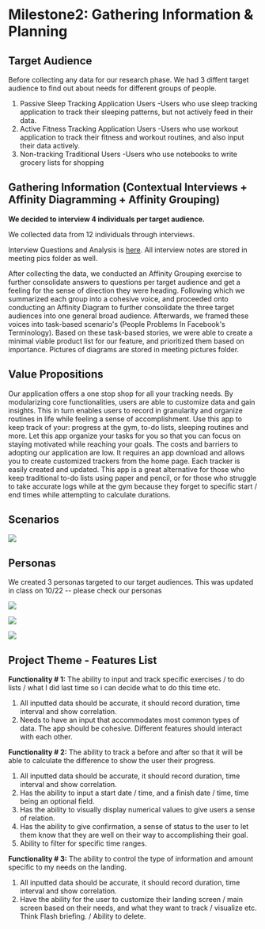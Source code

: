 # Milestone2: Gathering Information & Planning


## Target Audience

Before collecting any data for our research phase. We had 3 diffent target audience to find out about needs for different groups of people.

1. Passive Sleep Tracking Application Users
    -Users who use sleep tracking application to track their sleeping patterns, but not actively feed in their data.
2. Active Fitness Tracking Application Users
    -Users who use workout application to track their fitness and workout routines, and also input their data actively.
3. Non-tracking Traditional Users
    -Users who use notebooks to write grocery lists for shopping



## Gathering Information (Contextual Interviews + Affinity Diagramming + Affinity Grouping)

**We decided to interview 4 individuals per target audience.**

We collected data from 12 individuals through interviews. 

Interview Questions and Analysis is [here](milestone2-documents/interview.pdf). All interview notes are stored in meeting pics folder as well.

After collecting the data, we conducted an Affinity Grouping exercise to further consolidate answers to questions per target audience and get a feeling for the sense of direction they were heading. Following which we summarized each group into a cohesive voice, and proceeded onto conducting an Affinity Diagram to further consolidate the three target audiences into one general broad audience. Afterwards, we framed these voices into task-based scenario's (People Problems In Facebook's Terminology). Based on these task-based stories, we were able to create a minimal viable product list for our feature, and prioritized them based on importance. Pictures of diagrams are stored in meeting pictures folder.


## Value Propositions

Our application offers a one stop shop for all your tracking needs. By modularizing core functionalities, users are able to customize data and gain insights. This in turn enables users to record in granularity and organize routines in life while feeling a sense of accomplishment. 
Use this app to keep track of your: progress at the gym, to-do lists, sleeping routines and more. Let this app organize your tasks for you so that you can focus on staying motivated while reaching your goals. 
The costs and barriers to adopting our application are low. It requires an app download and allows you to create customized trackers from the home page. Each tracker is easily created and updated. This app is a great alternative for those who keep traditional to-do lists using paper and pencil, or for those who struggle to take accurate logs while at the gym because they forget to specific start / end times while attempting to calculate durations. 





## Scenarios

![](milestone2-documents/scenarios.png)

<div class='page-break'></div>




## Personas
We created 3 personas targeted to our target audiences.
This was updated in class on 10/22 -- please check our personas

![](milestone2-documents/personas/persona-chelsea-passive.png)

<div class='page-break'></div>


![](milestone2-documents/personas/persona-jason-active.png)

<div class='page-break'></div>


![](milestone2-documents/personas/persona-heather-traditional.png)

<div class='page-break'></div>




## Project Theme - Features List

**Functionality # 1:**
The ability to input and track specific exercises / to do lists / what I did last time so i can decide what to do this time etc. 

1. All inputted data should be accurate, it should record duration, time interval and show correlation.
2. Needs to have an input that accommodates most common types of data.
The app should be cohesive. Different features should interact with each other. 


**Functionality # 2:**
The ability to track a before and after so that it will be able to calculate the difference to show the user their progress.

1. All inputted data should be accurate, it should record duration, time interval and show correlation.
2. Has the ability to input a start date / time, and a finish date / time, time being an optional field.
3. Has the ability to visually display numerical values to give users a sense of relation.
4. Has the ability to give confirmation, a sense of status to the user to let them know that they are well on their way to accomplishing their goal. 
5. Ability to filter for specific time ranges.


**Functionality # 3:**
 The ability to control the type of information and amount specific to my needs on the landing. 

1. All inputted data should be accurate, it should record duration, time interval and show correlation.
2. Have the ability for the user to customize their landing screen / main screen based on their needs, and what they want to track / visualize etc. Think Flash briefing. / Ability to delete.







